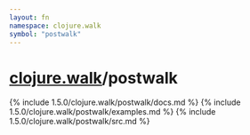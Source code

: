 ```yaml
---
layout: fn
namespace: clojure.walk
symbol: "postwalk"
---
```


# [clojure.walk](../)/postwalk

{% include 1.5.0/clojure.walk/postwalk/docs.md %}
{% include 1.5.0/clojure.walk/postwalk/examples.md %}
{% include 1.5.0/clojure.walk/postwalk/src.md %}

